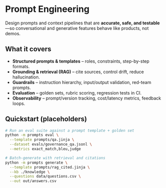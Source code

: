 # Prompt Engineering

Design prompts and context pipelines that are **accurate, safe, and testable**—so conversational and generative features behave like products, not demos.

## What it covers
- **Structured prompts & templates** – roles, constraints, step-by-step formats.
- **Grounding & retrieval (RAG)** – cite sources, control drift, reduce hallucination.
- **Guardrails** – instruction hierarchy, input/output validation, red-team prompts.
- **Evaluation** – golden sets, rubric scoring, regression tests in CI.
- **Observability** – prompt/version tracking, cost/latency metrics, feedback loops.

## Quickstart (placeholders)
```bash
# Run an eval suite against a prompt template + golden set
python -m prompts eval \
  --template prompts/qa.jinja \
  --dataset evals/governance_qa.jsonl \
  --metrics exact_match,bleu,judge

# Batch-generate with retrieval and citations
python -m prompts generate \
  --template prompts/rag_cited.jinja \
  --kb ./knowledge \
  --questions data/questions.csv \
  --out out/answers.csv
